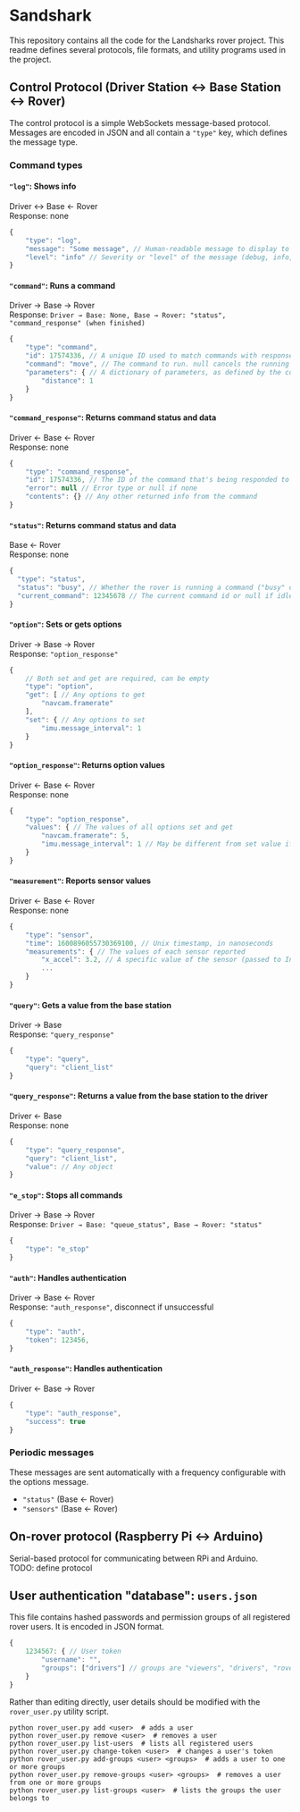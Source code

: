 # Sandshark
This repository contains all the code for the Landsharks rover project. This readme defines several
protocols, file formats, and utility programs used in the project.

## Control Protocol (Driver Station ↔ Base Station ↔ Rover)
The control protocol is a simple WebSockets message-based protocol. Messages are
encoded in JSON and all contain a `"type"` key, which defines the message type.

### Command types

#### `"log"`: Shows info
Driver ↔ Base ← Rover  
Response: none
```js
{
    "type": "log",
    "message": "Some message", // Human-readable message to display to the driver
    "level": "info" // Severity or "level" of the message (debug, info, warning, error)
}
```

#### `"command"`: Runs a command
Driver → Base → Rover  
Response: `Driver → Base: None, Base → Rover: "status", "command_response" (when finished)`
```js
{
    "type": "command",
    "id": 17574336, // A unique ID used to match commands with responses (always null Driver → Base)
    "command": "move", // The command to run. null cancels the running command
    "parameters": { // A dictionary of parameters, as defined by the command
        "distance": 1
    }
}
```

#### `"command_response"`: Returns command status and data
Driver ← Base ← Rover  
Response: none
```js
{
    "type": "command_response",
    "id": 17574336, // The ID of the command that's being responded to
    "error": null // Error type or null if none
    "contents": {} // Any other returned info from the command
}
```

#### `"status"`: Returns command status and data
Base ← Rover  
Response: none
```js
{
  "type": "status",
  "status": "busy", // Whether the rover is running a command ("busy" or "idle")
  "current_command": 12345678 // The current command id or null if idle
}
```

#### `"option"`: Sets or gets options
Driver → Base → Rover  
Response: `"option_response"`
```js
{
    // Both set and get are required, can be empty
    "type": "option",
    "get": [ // Any options to get
        "navcam.framerate"
    ],
    "set": { // Any options to set
        "imu.message_interval": 1
    }
}
```

#### `"option_response"`: Returns option values
Driver ← Base ← Rover  
Response: none
```js
{
    "type": "option_response",
    "values": { // The values of all options set and get
        "navcam.framerate": 5,
        "imu.message_interval": 1 // May be different from set value if invalid
    }
}
```

#### `"measurement"`: Reports sensor values
Driver ← Base ← Rover  
Response: none
```js
{
    "type": "sensor",
    "time": 1600896055730369100, // Unix timestamp, in nanoseconds
    "measurements": { // The values of each sensor reported
        "x_accel": 3.2, // A specific value of the sensor (passed to Influx as a field)
        ...
    }
}
```

#### `"query"`: Gets a value from the base station
Driver → Base  
Response: `"query_response"`
```js
{
    "type": "query",
    "query": "client_list"
}
```

#### `"query_response"`: Returns a value from the base station to the driver
Driver ← Base  
Response: none
```js
{
    "type": "query_response",
    "query": "client_list",
    "value": // Any object
}
```

#### `"e_stop"`: Stops all commands
Driver → Base → Rover  
Response: `Driver → Base: "queue_status", Base → Rover: "status"`
```js
{
    "type": "e_stop"
}
```

#### `"auth"`: Handles authentication
Driver → Base ← Rover  
Response: `"auth_response"`, disconnect if unsuccessful
```js
{
    "type": "auth",
    "token": 123456,
}
```

#### `"auth_response"`: Handles authentication
Driver ← Base → Rover  
```js
{
    "type": "auth_response",
    "success": true
}
```

### Periodic messages 
These messages are sent automatically with a frequency configurable with the options message.
- `"status"` (Base ← Rover)
- `"sensors"` (Base ← Rover)

## On-rover protocol (Raspberry Pi ↔ Arduino)
Serial-based protocol for communicating between RPi and Arduino.  
TODO: define protocol

## User authentication "database": `users.json`
This file contains hashed passwords and permission groups of all registered rover users.
It is encoded in JSON format.
```js
{
    1234567: { // User token
        "username": "",
        "groups": ["drivers"] // groups are "viewers", "drivers", "rovers"
    }
}
```
Rather than editing directly, user details should be modified with the `rover_user.py` utility
script.
```shell script
python rover_user.py add <user>  # adds a user
python rover_user.py remove <user>  # removes a user
python rover_user.py list-users  # lists all registered users
python rover_user.py change-token <user>  # changes a user's token
python rover_user.py add-groups <user> <groups>  # adds a user to one or more groups
python rover_user.py remove-groups <user> <groups>  # removes a user from one or more groups
python rover_user.py list-groups <user>  # lists the groups the user belongs to
```